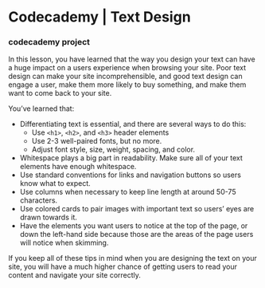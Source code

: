 # Codecademy | Text Design
### codecademy project

In this lesson, you have learned that the way you design your text can have a huge impact on a users experience when browsing your site. Poor text design can make your site incomprehensible, and good text design can engage a user, make them more likely to buy something, and make them want to come back to your site.

You’ve learned that:

- Differentiating text is essential, and there are several ways to do this:
    - Use ``<h1>``, ``<h2>``, and ``<h3>`` header elements
    - Use 2-3 well-paired fonts, but no more.
    - Adjust font style, size, weight, spacing, and color.
- Whitespace plays a big part in readability. Make sure all of your text elements have enough whitespace.
- Use standard conventions for links and navigation buttons so users know what to expect.
- Use columns when necessary to keep line length at around 50-75 characters.
- Use colored cards to pair images with important text so users’ eyes are drawn towards it.
- Have the elements you want users to notice at the top of the page, or down the left-hand side because those are the areas of the page users will notice when skimming.
  
If you keep all of these tips in mind when you are designing the text on your site, you will have a much higher chance of getting users to read your content and navigate your site correctly.
